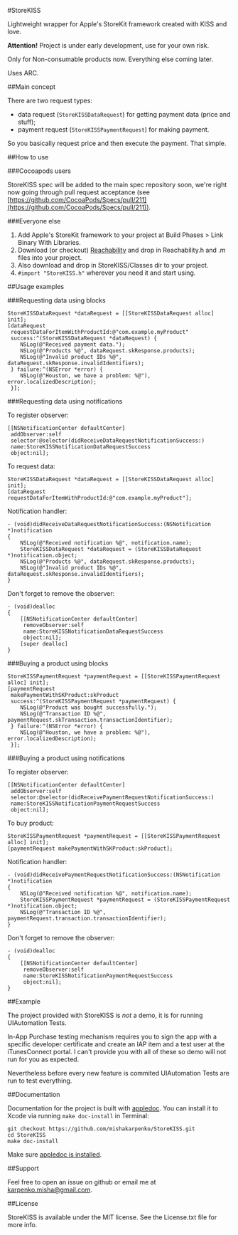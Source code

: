 #StoreKISS

Lightweight wrapper for Apple's StoreKit framework created with KISS and love.

**Attention!** Project is under early development, use for your own risk.

Only for Non-consumable products now. Everything else coming later.

Uses ARC.

##Main concept

There are two request types:

* data request (`StoreKISSDataRequest`) for getting payment data (price and stuff);
* payment request (`StoreKISSPaymentRequest`) for making payment.

So you basically request price and then execute the payment. That simple.

##How to use

###Cocoapods users

StoreKISS spec will be added to the main spec repository soon, we're right now going through pull request acceptance (see [https://github.com/CocoaPods/Specs/pull/211](https://github.com/CocoaPods/Specs/pull/211)).

###Everyone else

1. Add Apple's StoreKit framework to your project at Build Phases > Link Binary With Libraries.
1. Download (or checkout) [Reachability](https://github.com/tonymillion/Reachability) and drop in Reachability.h and .m files into your project.
1. Also download and drop in StoreKISS/Classes dir to your project.
1. `#import "StoreKISS.h"` wherever you need it and start using.

##Usage examples

###Requesting data using blocks

```objc
StoreKISSDataRequest *dataRequest = [[StoreKISSDataRequest alloc] init];
[dataRequest
 requestDataForItemWithProductId:@"com.example.myProduct"
 success:^(StoreKISSDataRequest *dataRequest) {
	NSLog(@"Received payment data.");
	NSLog(@"Products %@", dataRequest.skResponse.products);
	NSLog(@"Invalid product IDs %@", dataRequest.skResponse.invalidIdentifiers);
 } failure:^(NSError *error) {
	NSLog(@"Houston, we have a problem: %@"), error.localizedDescription); 
 }];
```
	 
###Requesting data using notifications

To register observer: 

```objc
[[NSNotificationCenter defaultCenter]
 addObserver:self
 selector:@selector(didReceiveDataRequestNotificationSuccess:)
 name:StoreKISSNotificationDataRequestSuccess
 object:nil];
```

To request data: 

```objc
StoreKISSDataRequest *dataRequest = [[StoreKISSDataRequest alloc] init];
[dataRequest requestDataForItemWithProductId:@"com.example.myProduct"];
```

Notification handler: 

```objc	
- (void)didReceiveDataRequestNotificationSuccess:(NSNotification *)notification
{
	NSLog(@"Received notification %@", notification.name);
	StoreKISSDataRequest *dataRequest = (StoreKISSDataRequest *)notification.object;
	NSLog(@"Products %@", dataRequest.skResponse.products);
	NSLog(@"Invalid product IDs %@", dataRequest.skResponse.invalidIdentifiers);
}
```

Don't forget to remove the observer:

```objc	
- (void)dealloc
{
	[[NSNotificationCenter defaultCenter]
	 removeObserver:self
	 name:StoreKISSNotificationDataRequestSuccess
	 object:nil];
	[super dealloc]
}
```

###Buying a product using blocks

```objc
StoreKISSPaymentRequest *paymentRequest = [[StoreKISSPaymentRequest alloc] init];
[paymentRequest
 makePaymentWithSKProduct:skProduct
 success:^(StoreKISSPaymentRequest *paymentRequest) {
	NSLog(@"Product was bought successfully.");
	NSLog(@"Transaction ID %@", paymentRequest.skTransaction.transactionIdentifier);
 } failure:^(NSError *error) {
	NSLog(@"Houston, we have a problem: %@"), error.localizedDescription); 
 }];
```

###Buying a product using notifications

To register observer: 

```objc
[[NSNotificationCenter defaultCenter]
 addObserver:self
 selector:@selector(didReceivePaymentRequestNotificationSuccess:)
 name:StoreKISSNotificationPaymentRequestSuccess
 object:nil];
```

To buy product: 

```objc
StoreKISSPaymentRequest *paymentRequest = [[StoreKISSPaymentRequest alloc] init];
[paymentRequest makePaymentWithSKProduct:skProduct];
```

Notification handler: 

```objc	
- (void)didReceivePaymentRequestNotificationSuccess:(NSNotification *)notification
{
	NSLog(@"Received notification %@", notification.name);
	StoreKISSPaymentRequest *paymentRequest = (StoreKISSPaymentRequest *)notification.object;
	NSLog(@"Transaction ID %@", paymentRequest.transaction.transactionIdentifier);
}
```

Don't forget to remove the observer:

```objc	
- (void)dealloc
{
	[[NSNotificationCenter defaultCenter]
	 removeObserver:self
	 name:StoreKISSNotificationPaymentRequestSuccess
	 object:nil];
}
```

##Example

The project provided with StoreKISS is *not* a demo, it is for running UIAutomation Tests.

In-App Purchase testing mechanism requires you to sign the app with a specific developer certificate and create an IAP item and a test user at the iTunesConnect portal. I can't provide you with all of these so demo will not run for you as expected.

Nevertheless before every new feature is commited UIAutomation Tests are run to test everything.

##Documentation

Documentation for the project is built with [appledoc](http://gentlebytes.com/appledoc/). You can install it to Xcode via running `make doc-install` in Terminal:

```
git checkout https://github.com/mishakarpenko/StoreKISS.git
cd StoreKISS
make doc-install
```

Make sure [appledoc is installed](https://github.com/tomaz/appledoc#quick-install).

##Support

Feel free to open an issue on github or email me at [karpenko.misha@gmail.com](mailto:karpenko.misha@gmail.com).

##License

StoreKISS is available under the MIT license. See the License.txt file for more info.
